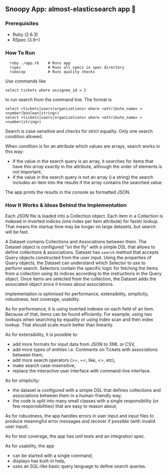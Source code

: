 ## Snoopy App: almost-elasticsearch app 🐶

### Prerequisites

- Ruby (2.6.3)
- RSpec (3.9+)

### How To Run
```
  ruby ./app.rb    # Runs app
  rspec            # Runs all specs in spec directory
  rubocop          # Runs quality checks
```

Use commands like
```
select tickets where assignee_id = 2
```
to run search from the command line.
The format is
```
select <tickets|users|organizations> where <attribute_name> = <number|boolean|string>)
select <tickets|users|organizations> where <attribute_name> > <number|string>)
```
Search is case sensitive and checks for strict equality. Only one search condition allowed.

When condition is for an attribute which values are arrays, search works in this way:
 - if the value in the search query is an array, it searches for items that have _this array exactly_ in the attribute, although the order of elements is not important;
 - if the value in the search query is not an array (i.e string) the search includes an item into the results if the array contains the searched value.

The app prints the results in the console as formatted JSON.

### How It Works & Ideas Behind the Implementation

Each JSON file is loaded into a Collection object. Each item in a Collection is indexed in inverted indices (one index per item attribute) for faster lookup. That means the startup time may be longer on large datasets, but search will be fast.

A Dataset contains Collections and Associations between them. The Dataset object is configured "on the fly" with a simple DSL that allows to define collections & associations.
Dataset has `search` method that accepts Query objects constructed from the user input.
Using the properties of Query objects, the Dataset can understand which Selector to use to perform search.
Selectors contain the specific logic for fetching the items from a collection using its indices according to the instructions in the Query object.
Once items are selected from the collection, the Dataset adds the associated object since it knows about associations.

Implementation is optimised for performance, extensibility, simplicity, robustness, test coverage, usability.

As for performance, it is using inverted indexes on each field of an item. Because of that, items can be found efficiently. For example, using two lookups when searching by equality or using index scan and then index lookup. That should scale much better than linearily.

As for extensibility, it is possible to:
- add more formats for input data from JSON to XML or CSV,
- add more types of entities i.e. Comments on Tickets with associations between them,
- add more search operators (>=, =<, like, <>, etc),
- make search case-insensitive,
- replace the interactive user interface with command-line interface.

As for simplicity:
- the dataset is configured with a simple DSL that defines collections and associations between them in a human-friendly way,
- the code is split into many small classes with a single responsibility (or few responsibilities) that are easy to reason about,

As for robustness, the app handles errors in user input and input files to produce meaningful error messages and recover if possible (with invalid user input).

As for test coverage, the app has unit tests and an integration spec.

As for usability, the app
- can be started with a single command,
- displays has built-in help,
- uses an SQL-like basic query language to define search queries.

